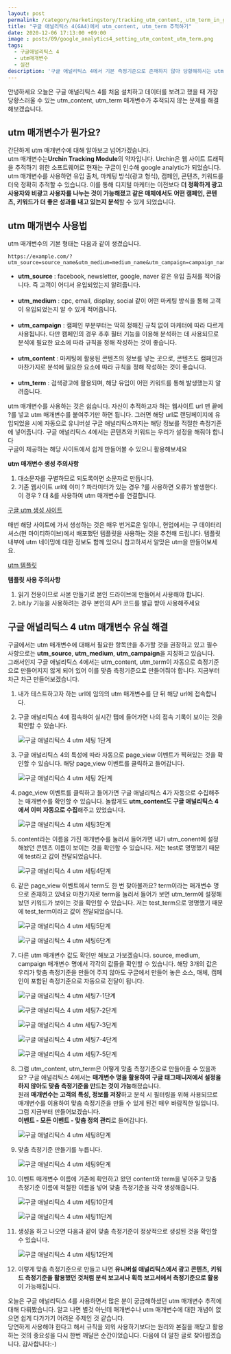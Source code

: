 ```yaml
---
layout: post
permalink: /category/marketingstory/tracking_utm_content,_utm_term_in_google_analytics_4/
title: "구글 애널리틱스 4(GA4)에서 utm_content, utm_term 추적하기"
date: 2020-12-06 17:13:00 +09:00
image : posts/09/google_analytics4_setting_utm_content_utm_term.png
tags:
  - 구글애널리틱스 4
  - utm매개변수
  - 실전
description: '구글 애널리틱스 4에서 기본 측정기준으로 존재하지 않아 당황해하시는 utm_content, utm_term을 추적하는 법을 알아보겠습니다.'
---
```




안녕하세요 오늘은 구글 애널리틱스 4를 처음 설치하고 데이터를 보려고 했을 때 가장 당황스러울 수 있는 utm_content, utm_term 매개변수가 추적되지 않는 문제를 해결해보겠습니다. 

## utm 매개변수가 뭔가요?

간단하게 utm 매개변수에 대해 알아보고 넘어가겠습니다.<br>utm 매개변수는**Urchin Tracking Module**의 약자입니다. Urchin은 웹 사이트 트래픽을 추적하기 위한 소프트웨어로 현재는 구글이 인수해 google analytic가 되었습니다.<br> utm 매개변수를 사용하면 유입 출처, 마케팅 방식(광고 형식), 캠페인, 콘텐츠, 키워드를 더욱 정확히 추적할 수 있습니다. 이를 통해 디지털 마케터는 이전보다 **더 정확하게 광고 사용자와 비광고 사용자를 나누는 것이 가능해졌고 같은 매체에서도 어떤 캠페인, 콘텐츠, 키워드가 더 좋은 성과를 내고 있는지 분석**할 수 있게 되었습니다.

## utm 매개변수 사용법

utm 매개변수의 기본 형태는 다음과 같이 생겼습니다.<br>

```null
https://example.com/?utm_source=source_name&utm_medium=medium_name&utm_campaign=campaign_name&utm_term=keword&utm_content=contents_name
```

<ul>
<li><b>utm_source</b> : facebook, newsletter, google, naver 같은 유입 출처를 적어줍니다. 즉 고객이 어디서 유입되었는지 알려줍니다. 
</li><br>
<li><b>utm_medium</b> : cpc, email, display, social 같이 어떤 마케팅 방식을 통해 고객이 유입되었는지 알 수 있게 적어줍니다. 
</li><br>
<li><b>utm_campaign</b> : 캠페인 부분부터는 딱히 정해진 규칙 없이 마케터에 따라 다르게 사용됩니다. 다만 캠페인의 경우 추후 필터 기능을 이용해 분석하는 데 사용되므로 분석에 필요한 요소에 따라 규칙을 정해 작성하는 것이 좋습니다.
</li><br>
<li><b>utm_content</b> : 마케팅에 활용된 콘텐츠의 정보를 넣는 곳으로, 콘텐츠도 캠페인과 마찬가지로 분석에 필요한 요소에 따라 규칙을 정해 작성하는 것이 좋습니다.
</li><br>
<li><b>utm_term</b> : 검색광고에 활용되며, 해당 유입이 어떤 키워드를 통해 발생했는지 알려줍니다.
</li> 
</ul>

utm 매개변수를 사용하는 것은 쉽습니다. 자신이 추적하고자 하는 웹사이트 url 맨 끝에 ?를 넣고 utm 매개변수를 붙여주기만 하면 됩니다. 그러면 해당 url로 랜딩페이지에 유입되었을 시에 자동으로 유니버설 구글 애널리틱스까지는 해당 정보를 적절한 측정기준에 넣어줍니다.  구글 애널리틱스 4에서는 콘텐츠와 키워드는 우리가 설정을 해줘야 합니다<br>구글이 제공하는 해당 사이트에서 쉽게 만들어볼 수 있으니 활용해보세요

**utm 매개변수 생성 주의사항**

1. 대소문자를 구별하므로 되도록이면 소문자로 만듭니다.
2. 기존 웹사이트 url에 이미 ? 파라미터가 있는 경우 ?를 사용하면 오류가 발생한다. 이 경우 ? 대 &를 사용하여 utm 매개변수를 연결합니다.

[구글 utm 생성 사이트](https://ga-dev-tools.appspot.com/campaign-url-builder/)

매번 해당 사이트에 가서 생성하는 것은 매우 번거로운 일이니, 현업에서는 구 데이터리셔스(현 마이티하이브)에서 배포했던 템플릿을 사용하는 것을 추천해 드립니다. 템플릿 내부에 utm 네이밍에 대한 정보도 함께 있으니 참고하셔서 알맞은 utm을 만들어보세요.

[utm 템플릿](https://docs.google.com/spreadsheets/d/1ho8ty_B08aIWvo3rLGvkulG-QrmLGzAEGQ1my3Aspsg/edit)

**템플릿 사용 주의사항**

1. 읽기 전용이므로 사본 만들기로 본인 드라이브에 만들어서 사용해야 합니다.
2. bit.ly 기능을 사용하려는 경우 본인의 API 코드를 발급 받아 사용해주세요


## 구글 애널리틱스 4 utm 매개변수 유실 해결

구글에서는 utm 매개변수에 대해서 필요한 항목만을 추가할 것을 권장하고 있고 필수 사항으로는 **utm_source**, **utm_medium**, **utm_campaign**을 지칭하고 있습니다. <br>그래서인지 구글 애널리틱스 4에서는 utm_content, utm_term이 자동으로 측정기준으로 만들어지지 않게 되어 있어 이를 맞춤 측정기준으로 만들어줘야 합니다. 지금부터 차근 차근 만들어보겠습니다.

1. 내가 테스트하고자 하는 url에 임의의 utm 매개변수를 단 뒤 해당 url에 접속합니다.

2. 구글 애널리틱스 4에 접속하여 실시간 탭에 들어가면 나의 접속 기록이 보이는 것을 확인할 수 있습니다.

   ![구글 애널리틱스 4 utm 세팅 1단계](/images/posts/09/google_analytics_4_utm_setting_step1.png) 

3. 구글 애널리틱스 4의 특성에 따라 자동으로 page_view 이벤트가 찍혀있는 것을 확인할 수 있습니다. 해당 page_view 이벤트를 클릭하고 들어갑니다.

   ![구글 애널리틱스 4 utm 세팅 2단계](/images/posts/09/google_analytics_4_utm_setting_step2.png) 

4. page_view 이벤트를 클릭하고 들어가면 구글 애널리틱스 4가 자동으로 수집해주는 매개변수를 확인할 수 있습니다. 놀랍게도 **utm_content도 구글 애널리틱스 4에서 이미 자동으로 수집**해주고 있었습니다.

   ![구글 애널리틱스 4 utm 세팅3단계](/images/posts/09/google_analytics_4_utm_setting_step3.png) 

5. content라는 이름을 가진 매개변수를 눌러서 들어가면 내가 utm_conent에 설정해놨던 콘텐츠 이름이 보이는 것을 확인할 수 있습니다. 저는 test로 명명했기 때문에 test라고 값이 전달되었습니다.

   ![구글 애널리틱스 4 utm 세팅4단계](/images/posts/09/google_analytics_4_utm_setting_step4.png) 

6. 같은 page_view 이벤트에서 term도 한 번 찾아볼까요? term이라는 매개변수 명으로 존재하고 있네요 마찬가지로 term을 눌러서 들어가 보면 utm_term에 설정해놨던 키워드가 보이는 것을 확인할 수 있습니다. 저는 test_term으로 명명했기 때문에 test_term이라고 값이 전달되었습니다.

   ![구글 애널리틱스 4 utm 세팅5단계](/images/posts/09/google_analytics_4_utm_setting_step5.png)

   ![구글 애널리틱스 4 utm 세팅6단계](/images/posts/09/google_analytics_4_utm_setting_step6.png)

7. 다른 utm 매개변수 값도 확인만 해보고 가보겠습니다. source, medium, campaign 매개변수 명에서 각각의 값들을 확인할 수 있습니다. 해당 3개의 값은 우리가 맞춤 측정기준을 만들어 주지 않아도 구글에서 만들어 놓은 소스, 매체, 캠페인이 포함된 측정기준으로 자동으로 전달이 됩니다.

   ![구글 애널리틱스 4 utm 세팅7-1단계](/images/posts/09/google_analytics_4_utm_setting_step7_1.png)

   ![구글 애널리틱스 4 utm 세팅7-2단계](/images/posts/09/google_analytics_4_utm_setting_step7_2.png)

   ![구글 애널리틱스 4 utm 세팅7-3단계](/images/posts/09/google_analytics_4_utm_setting_step7_3.png)

   ![구글 애널리틱스 4 utm 세팅7-4단계](/images/posts/09/google_analytics_4_utm_setting_step7_4.png)

   ![구글 애널리틱스 4 utm 세팅7-5단계](/images/posts/09/google_analytics_4_utm_setting_step7_5.png)

8. 그럼 utm_content, utm_term은 어떻게 맞춤 측정기준으로 만들어줄 수 있을까요? 구글 애널리틱스 4에서는 **매개변수 명을 활용하여 구글 태그매니저에서 설정을 하지 않아도 맞춤 측정기준을 만드는 것이 가능**해졌습니다. <br>원래 **매개변수는 고객의 특성, 정보를 저장**하고 분석 시 필터링을 위해 사용되므로 매개변수를 이용하여 맞춤 측정기준을 만들 수 있게 된건 매우 바람직한 일입니다. 그럼 지금부터 만들어보겠습니다.<br>**이벤트 - 모든 이벤트 - 맞춤 정의 관리**로 들어갑니다.

   ![구글 애널리틱스 4 utm 세팅8단계](/images/posts/09/google_analytics_4_utm_setting_step8.png)

9. 
   맞춤 측정기준 만들기를 누릅니다.

   ![구글 애널리틱스 4 utm 세팅9단계](/images/posts/09/google_analytics_4_utm_setting_step9.png)

10. 이벤트 매개변수 이름에 기존에 확인하고 왔던 content와 term을 넣어주고 맞춤 측정기준 이름에 적절한 이름을 넣어 맞춤 측정기준을 각각 생성해줍니다.

    ![구글 애널리틱스 4 utm 세팅10단계](/images/posts/09/google_analytics_4_utm_setting_step10.png)

    ![구글 애널리틱스 4 utm 세팅11단계](/images/posts/09/google_analytics_4_utm_setting_step11.png)

11. 생성을 하고 나오면 다음과 같이 맞춤 측정기준이 정상적으로 생성된 것을 확인할 수 있습니다.

    ![구글 애널리틱스 4 utm 세팅12단계](/images/posts/09/google_analytics_4_utm_setting_step12.png)

12. 이렇게 맞춤 측정기준으로 만들고 나면 **유니버설 애널리틱스에서 광고 콘텐츠, 키워드 측정기준을 활용했던 것처럼 분석 보고서나 획득 보고서에서 측정기준으로 활용**이 가능해집니다. 

    

오늘은 구글 애널리틱스 4를 사용하면서 많은 분이 궁금해하셨던 utm 매개변수 추적에 대해 다뤄봤습니다. 알고 나면 별것 아닌데 매개변수나 utm 매개변수에 대한 개념이 없으면 쉽게 다가가기 어려운 주제인 것 같습니다. <br>당연하게 사용해야 한다고 해서 규칙을 외워 사용하기보다는 원리와 본질을 깨닫고 활용하는 것의 중요성을 다시 한번 깨달은 순간이었습니다.
다음에 더 알찬 글로 찾아뵙겠습니다. 감사합니다:-) 